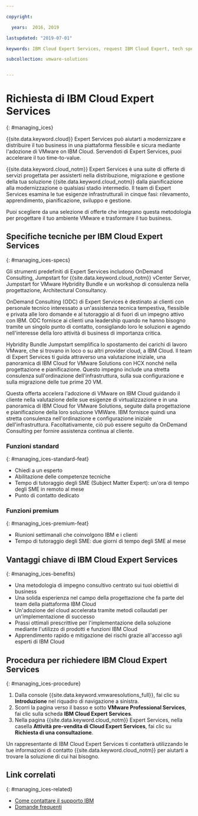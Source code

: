```yaml
---

copyright:

  years:  2016, 2019

lastupdated: "2019-07-01"

keywords: IBM Cloud Expert Services, request IBM Cloud Expert, tech specs Cloud Expert

subcollection: vmware-solutions


---
```


# Richiesta di IBM Cloud Expert Services
{: #managing_ices}

{{site.data.keyword.cloud}} Expert Services può aiutarti a modernizzare e distribuire il tuo business in una piattaforma flessibile e sicura mediante l'adozione di VMware on IBM Cloud. Servendoti di Expert Services, puoi accelerare il tuo time-to-value.

{{site.data.keyword.cloud_notm}} Expert Services è una suite di offerte di servizi progettata per assisterti nella distribuzione, migrazione e gestione della tua soluzione {{site.data.keyword.cloud_notm}} dalla pianificazione alla modernizzazione o qualsiasi stadio intermedio. Il team di Expert Services esamina le tue esigenze infrastrutturali in cinque fasi: rilevamento, apprendimento, pianificazione, sviluppo e gestione.

Puoi scegliere da una selezione di offerte che integrano questa metodologia per progettare il tuo ambiente VMware e trasformare il tuo business.

## Specifiche tecniche per IBM Cloud Expert Services
{: #managing_ices-specs}

Gli strumenti predefiniti di Expert Services includono OnDemand Consulting, Jumpstart for {{site.data.keyword.cloud_notm}} vCenter Server, Jumpstart for VMware Hybridity Bundle e un workshop di consulenza nella progettazione, Architectural Consultancy.

OnDemand Consulting (ODC) di Expert Services è destinato ai clienti con personale tecnico interessato a un'assistenza tecnica tempestiva, flessibile e privata alle loro domande e al tutoraggio al di fuori di un impegno attivo con IBM. ODC fornisce ai clienti una leadership quando ne hanno bisogno tramite un singolo punto di contatto, consigliando loro le soluzioni e agendo nell'interesse della loro attività di business di importanza critica.

Hybridity Bundle Jumpstart semplifica lo spostamento dei carichi di lavoro VMware, che si trovano in loco o su altri provider cloud, a IBM Cloud. Il team di Expert Services ti guida attraverso una valutazione iniziale, una panoramica di IBM Cloud for VMware Solutions con HCX nonché nella progettazione e pianificazione. Questo impegno include una stretta consulenza sull'ordinazione dell'infrastruttura, sulla sua configurazione e sulla migrazione delle tue prime 20 VM.

Questa offerta accelera l'adozione di VMware on IBM Cloud guidando il cliente nella valutazione delle sue esigenze di virtualizzazione e in una panoramica di IBM Cloud for VMware Solutions, seguite dalla progettazione e pianificazione della loro soluzione VMWare. IBM fornisce quindi una stretta consulenza nell'ordinazione e configurazione iniziale dell'infrastruttura. Facoltativamente, ciò può essere seguito da OnDemand Consulting per fornire assistenza continua al cliente.

### Funzioni standard
{: #managing_ices-standard-feat}

* Chiedi a un esperto
* Abilitazione delle competenze tecniche
* Tempo di tutoraggio degli SME (Subject Matter Expert): un'ora di tempo degli SME in remoto al mese
* Punto di contatto dedicato

### Funzioni premium
{: #managing_ices-premium-feat}

* Riunioni settimanali che coinvolgono IBM e i clienti
* Tempo di tutoraggio degli SME: due giorni di tempo degli SME al mese

## Vantaggi chiave di IBM Cloud Expert Services
{: #managing_ices-benefits}

* Una metodologia di impegno consultivo centrato sui tuoi obiettivi di business
* Una solida esperienza nel campo della progettazione che fa parte del team della piattaforma IBM Cloud
* Un'adozione del cloud accelerata tramite metodi collaudati per un'implementazione di successo
* Prassi ottimali prescrittive per l'implementazione della soluzione mediante l'utilizzo di prodotti e funzioni IBM Cloud
* Apprendimento rapido e mitigazione dei rischi grazie all'accesso agli esperti di IBM Cloud

## Procedura per richiedere IBM Cloud Expert Services
{: #managing_ices-procedure}

1. Dalla console {{site.data.keyword.vmwaresolutions_full}}, fai clic su **Introduzione** nel riquadro di navigazione a sinistra.
2. Scorri la pagina verso il basso e sotto **VMware Professional Services**, fai clic sulla scheda **IBM Cloud Expert Services**.
3. Nella pagina {{site.data.keyword.cloud_notm}} Expert Services, nella casella **Attività pre-vendita di Cloud Expert Services**, fai clic su **Richiesta di una consultazione**.

  Un rappresentante di IBM Cloud Expert Services ti contatterà utilizzando le tue informazioni di contatto {{site.data.keyword.cloud_notm}} per aiutarti a trovare la soluzione di cui hai bisogno.

## Link correlati
{: #managing_ices-related}

* [Come contattare il supporto IBM](/docs/services/vmwaresolutions/vmonic?topic=vmware-solutions-trbl_support)
* [Domande frequenti](/docs/services/vmwaresolutions/vmonic?topic=vmware-solutions-faq)
